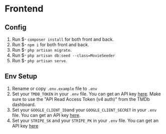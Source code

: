 # Frontend

## Config

1. Run $- `composer install` for both front and back.
2. Run $- `npm i` for both front and back.
3. Run $- `php artisan migrate`.
4. Run $- `php artisan db:seed --class=MovieSeeder`
5. Run $- `php artisan serve`.

## Env Setup

1. Rename or copy `.env.example` file to `.env`
1. Set your `TMDB_TOKEN` in your `.env` file. You can get an API key [here](https://www.themoviedb.org/documentation/api). Make sure to use the "API Read Access Token (v4 auth)" from the TMDb dashboard.
1. Set your `GOOGLE_CLIENT_ID`and your `GOOGLE_CLIENT_SECRET` in your `.env` file. You can get an API key [here](https://console.cloud.google.com/).
1. Set your `STRIPE_SK` and your `STRIPE_PK` in your `.env` file. You can get an API key [here](https://dashboard.stripe.com/test/apikeys)
